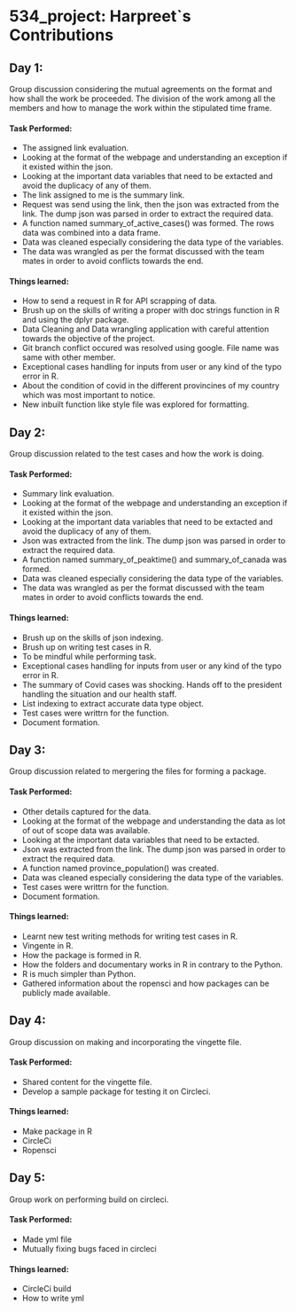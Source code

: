 # 534_project: Harpreet`s Contributions

## Day 1:

Group discussion considering the mutual agreements on the format and how shall the work be proceeded. The division of the work among all the members and how to manage the work within the stipulated time frame.

#### Task Performed:

- The assigned link evaluation.
- Looking at the format of the webpage and understanding an exception if it existed within the json. 
- Looking at the important data variables that need to be extacted and avoid the duplicacy of any of them.
- The link assigned to me is the summary link.
- Request was send using the link, then the json was extracted from the link. The dump json was parsed in order to extract the required data. 
- A function named summary_of_active_cases() was formed. The rows data was combined into a data frame. 
- Data was cleaned especially considering the data type of the variables.
- The data was wrangled as per the format discussed with the team mates in order to avoid conflicts towards the end.

#### Things learned:

- How to send a request in R for API scrapping of data.
- Brush up on the skills of writing a proper with doc strings function in R and using the dplyr package.
- Data Cleaning and Data wrangling application with careful attention towards the objective of the project.
- Git branch conflict occured was resolved using google. File name was same with other member.
- Exceptional cases handling for inputs from user or any kind of the typo error in R.
- About the condition of covid in the different provincines of my country which was most important to notice.
- New inbuilt function like style file was explored for formatting.


## Day 2:

Group discussion related to the test cases and how the work is doing.

#### Task Performed:

- Summary link evaluation.
- Looking at the format of the webpage and understanding an exception if it existed within the json. 
- Looking at the important data variables that need to be extacted and avoid the duplicacy of any of them.
- Json was extracted from the link. The dump json was parsed in order to extract the required data. 
- A function named summary_of_peaktime() and summary_of_canada was formed.
- Data was cleaned especially considering the data type of the variables.
- The data was wrangled as per the format discussed with the team mates in order to avoid conflicts towards the end.

#### Things learned:

- Brush up on the skills of json indexing.
- Brush up on writing test cases in R.
- To be mindful while performing task.
- Exceptional cases handling for inputs from user or any kind of the typo error in R.
- The summary of Covid cases was shocking. Hands off to the president handling the situation and our health staff.
- List indexing to extract accurate data type object.
- Test cases were writtrn for the function.
- Document formation.

## Day 3:

Group discussion related to mergering the files for forming a package.

#### Task Performed:

- Other details captured for the data.
- Looking at the format of the webpage and understanding the data as lot of out of scope data was available.
- Looking at the important data variables that need to be extacted.
- Json was extracted from the link. The dump json was parsed in order to extract the required data. 
- A function named province_population() was created.
- Data was cleaned especially considering the data type of the variables.
- Test cases were writtrn for the function.
- Document formation.

#### Things learned:

- Learnt new test writing methods for writing test cases in R.
- Vingente in R.
- How the package is formed in R.
- How the folders and documentary works in R in contrary to the Python.
- R is much simpler than Python.
- Gathered information about the ropensci and how packages can be publicly made available.

## Day 4:

Group discussion on making and incorporating the vingette file.

#### Task Performed:

- Shared content for the vingette file.
- Develop a sample package for testing it on Circleci.

#### Things learned:

- Make package in R
- CircleCi
- Ropensci

## Day 5:

Group work on performing build on circleci.

#### Task Performed:

- Made yml file
- Mutually fixing bugs faced in circleci

#### Things learned:

- CircleCi build
- How to write yml 